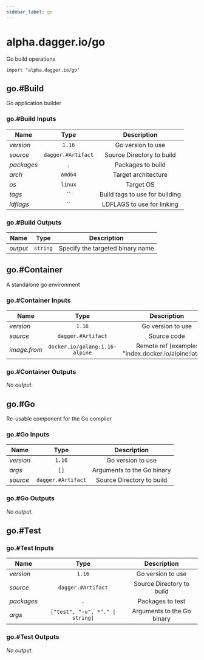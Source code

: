 ```yaml
---
sidebar_label: go
---
```


# alpha.dagger.io/go

Go build operations

```cue
import "alpha.dagger.io/go"
```

## go.#Build

Go application builder

### go.#Build Inputs

| Name             | Type                  | Description                      |
| -------------    |:-------------:        |:-------------:                   |
|*version*         | `1.16`                |Go version to use                 |
|*source*          | `dagger.#Artifact`    |Source Directory to build         |
|*packages*        | `.`                   |Packages to build                 |
|*arch*            | `amd64`               |Target architecture               |
|*os*              | `linux`               |Target OS                         |
|*tags*            | ``                    |Build tags to use for building    |
|*ldflags*         | ``                    |LDFLAGS to use for linking        |

### go.#Build Outputs

| Name             | Type              | Description                        |
| -------------    |:-------------:    |:-------------:                     |
|*output*          | `string`          |Specify the targeted binary name    |

## go.#Container

A standalone go environment

### go.#Container Inputs

| Name             | Type                              | Description                                             |
| -------------    |:-------------:                    |:-------------:                                          |
|*version*         | `1.16`                            |Go version to use                                        |
|*source*          | `dagger.#Artifact`                |Source code                                              |
|*image.from*      | `docker.io/golang:1.16-alpine`    |Remote ref (example: "index.docker.io/alpine:latest")    |

### go.#Container Outputs

_No output._

## go.#Go

Re-usable component for the Go compiler

### go.#Go Inputs

| Name             | Type                  | Description                  |
| -------------    |:-------------:        |:-------------:               |
|*version*         | `1.16`                |Go version to use             |
|*args*            | `[]`                  |Arguments to the Go binary    |
|*source*          | `dagger.#Artifact`    |Source Directory to build     |

### go.#Go Outputs

_No output._

## go.#Test

### go.#Test Inputs

| Name             | Type                                | Description                  |
| -------------    |:-------------:                      |:-------------:               |
|*version*         | `1.16`                              |Go version to use             |
|*source*          | `dagger.#Artifact`                  |Source Directory to build     |
|*packages*        | `.`                                 |Packages to test              |
|*args*            | `["test", "-v", *"." \| string]`    |Arguments to the Go binary    |

### go.#Test Outputs

_No output._
